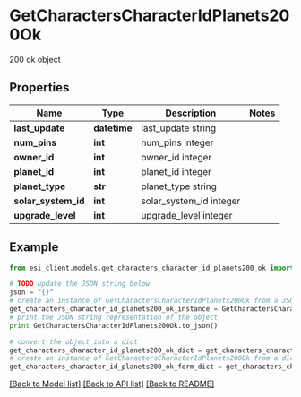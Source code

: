 # GetCharactersCharacterIdPlanets200Ok

200 ok object

## Properties

Name | Type | Description | Notes
------------ | ------------- | ------------- | -------------
**last_update** | **datetime** | last_update string | 
**num_pins** | **int** | num_pins integer | 
**owner_id** | **int** | owner_id integer | 
**planet_id** | **int** | planet_id integer | 
**planet_type** | **str** | planet_type string | 
**solar_system_id** | **int** | solar_system_id integer | 
**upgrade_level** | **int** | upgrade_level integer | 

## Example

```python
from esi_client.models.get_characters_character_id_planets200_ok import GetCharactersCharacterIdPlanets200Ok

# TODO update the JSON string below
json = "{}"
# create an instance of GetCharactersCharacterIdPlanets200Ok from a JSON string
get_characters_character_id_planets200_ok_instance = GetCharactersCharacterIdPlanets200Ok.from_json(json)
# print the JSON string representation of the object
print GetCharactersCharacterIdPlanets200Ok.to_json()

# convert the object into a dict
get_characters_character_id_planets200_ok_dict = get_characters_character_id_planets200_ok_instance.to_dict()
# create an instance of GetCharactersCharacterIdPlanets200Ok from a dict
get_characters_character_id_planets200_ok_form_dict = get_characters_character_id_planets200_ok.from_dict(get_characters_character_id_planets200_ok_dict)
```
[[Back to Model list]](../README.md#documentation-for-models) [[Back to API list]](../README.md#documentation-for-api-endpoints) [[Back to README]](../README.md)


